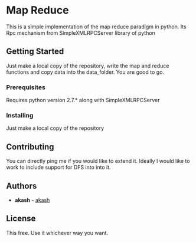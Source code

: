 
# Map Reduce

This is a simple implementation of the map reduce paradigm in python. Its Rpc mechanism  from SimpleXMLRPCServer library of python

## Getting Started

Just make a local copy of the repository, write the map and reduce functions and copy data into the data_folder. You are good to go.
### Prerequisites

Requires python version 2.7.* along with SimpleXMLRPCServer


### Installing

Just make a local copy of the repository






## Contributing

You can directly ping me if you would like to extend it. Ideally I would like to work to include support for DFS into into it.


## Authors

* **akash**  - [akash](https://github.com/g-akash)



## License

This free. Use it whichever way you want.
